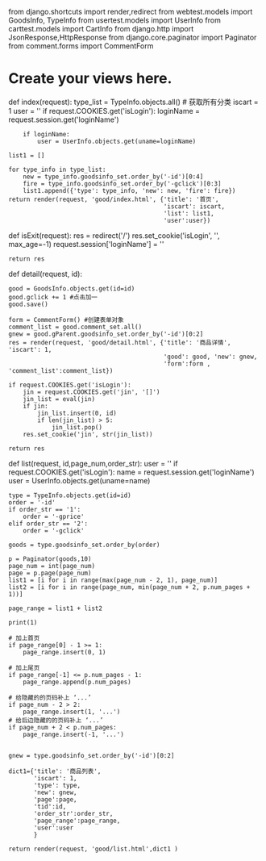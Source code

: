 from django.shortcuts import render,redirect
from webtest.models import GoodsInfo, TypeInfo
from usertest.models import UserInfo
from carttest.models import CartInfo
from django.http import JsonResponse,HttpResponse
from django.core.paginator import Paginator
from comment.forms import CommentForm

# Create your views here.

def index(request):
    type_list = TypeInfo.objects.all()  # 获取所有分类
    iscart = 1
    user = ''
    if request.COOKIES.get('isLogin'):
        loginName = request.session.get('loginName')

        if loginName:
            user = UserInfo.objects.get(uname=loginName)

    list1 = []

    for type_info in type_list:
        new = type_info.goodsinfo_set.order_by('-id')[0:4]
        fire = type_info.goodsinfo_set.order_by('-gclick')[0:3]
        list1.append({'type': type_info, 'new': new, 'fire': fire})
    return render(request, 'good/index.html', {'title': '首页',
                                               'iscart': iscart,
                                               'list': list1,
                                               'user':user})

def isExit(request):
    res = redirect('/')
    res.set_cookie('isLogin', '', max_age=-1)
    request.session['loginName'] = ''

    return res

def detail(request, id):

    good = GoodsInfo.objects.get(id=id)
    good.gclick += 1 #点击加一
    good.save()

    form = CommentForm() #创建表单对象
    comment_list = good.comment_set.all()
    gnew = good.gParent.goodsinfo_set.order_by('-id')[0:2]
    res = render(request, 'good/detail.html', {'title': '商品详情', 'iscart': 1,
                                               'good': good, 'new': gnew,
                                               'form':form , 'comment_list':comment_list})

    if request.COOKIES.get('isLogin'):
        jin = request.COOKIES.get('jin', '[]')
        jin_list = eval(jin)
        if jin:
            jin_list.insert(0, id)
            if len(jin_list) > 5:
                jin_list.pop()
        res.set_cookie('jin', str(jin_list))

    return res


def list(request, id,page_num,order_str):
    user = ''
    if request.COOKIES.get('isLogin'):
        name = request.session.get('loginName')
        user = UserInfo.objects.get(uname=name)


    type = TypeInfo.objects.get(id=id)
    order = '-id'
    if order_str == '1':
        order = '-gprice'
    elif order_str == '2':
        order = '-gclick'

    goods = type.goodsinfo_set.order_by(order)

    p = Paginator(goods,10)
    page_num = int(page_num)
    page = p.page(page_num)
    list1 = [i for i in range(max(page_num - 2, 1), page_num)]
    list2 = [i for i in range(page_num, min(page_num + 2, p.num_pages + 1))]

    page_range = list1 + list2

    print(1)

    # 加上首页
    if page_range[0] - 1 >= 1:
        page_range.insert(0, 1)

    # 加上尾页
    if page_range[-1] <= p.num_pages - 1:
        page_range.append(p.num_pages)

    # 给隐藏的的页码补上 ‘...’
    if page_num - 2 > 2:
        page_range.insert(1, '...')
    # 给后边隐藏的的页码补上 ‘...’
    if page_num + 2 < p.num_pages:
        page_range.insert(-1, '...')


    gnew = type.goodsinfo_set.order_by('-id')[0:2]

    dict1={'title': '商品列表',
           'iscart': 1,
           'type': type,
           'new': gnew,
           'page':page,
           'tid':id,
           'order_str':order_str,
           'page_range':page_range,
           'user':user
           }

    return render(request, 'good/list.html',dict1 )
